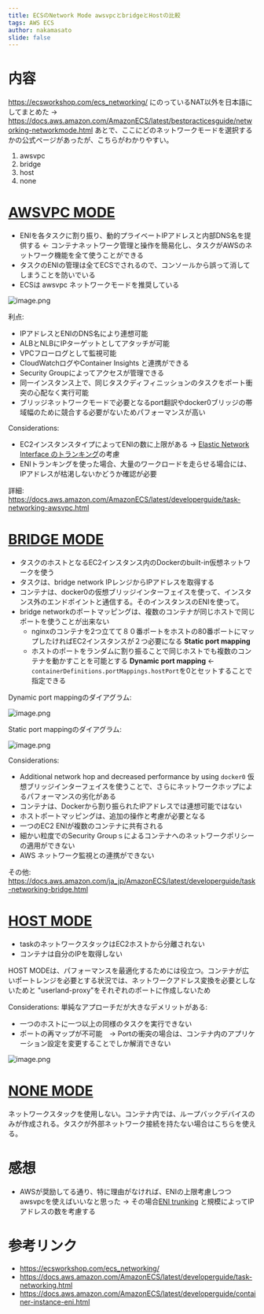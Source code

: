 ```yaml
---
title: ECSのNetwork Mode awsvpcとbridgeとHostの比較
tags: AWS ECS
author: nakamasato
slide: false
---
```

# 内容

https://ecsworkshop.com/ecs_networking/ にのっているNAT以外を日本語にしてまとめた -> https://docs.aws.amazon.com/AmazonECS/latest/bestpracticesguide/networking-networkmode.html あとで、ここにどのネットワークモードを選択するかの公式ページがあったが、こちらがわかりやすい。

1. awsvpc
1. bridge
1. host
1. none

# [AWSVPC MODE](https://ecsworkshop.com/ecs_networking/awsvpc/)

- ENIを各タスクに割り振り、動的プライベートIPアドレスと内部DNS名を提供する <- コンテナネットワーク管理と操作を簡易化し、タスクがAWSのネットワーク機能を全て使うことができる
- タスクのENIの管理は全てECSでされるので、コンソールから誤って消してしまうことを防いでいる
- ECSは awsvpc ネットワークモードを推奨している

![image.png](https://qiita-image-store.s3.ap-northeast-1.amazonaws.com/0/7059/77fcff73-126a-a02d-e3ef-3e2c4268139a.png)

利点:

- IPアドレスとENIのDNS名により連想可能
- ALBとNLBにIPターゲットとしてアタッチが可能
- VPCフローログとして監視可能
- CloudWatchログやContainer Insights と連携ができる
- Security Groupによってアクセスが管理できる
- 同一インスタンス上で、同じタスクディフィニッションのタスクをポート衝突の心配なく実行可能
- ブリッジネットワークモードで必要となるport翻訳やdocker0ブリッジの帯域幅のために競合する必要がないためパフォーマンスが高い

Considerations:

- EC2インスタンスタイプによってENIの数に上限がある → [Elastic Network Interface のトランキング](https://docs.aws.amazon.com/ja_jp/AmazonECS/latest/developerguide/container-instance-eni.html)の考慮
- ENIトランキングを使った場合、大量のワークロードを走らせる場合には、IPアドレスが枯渇しないかどうか確認が必要

詳細: https://docs.aws.amazon.com/AmazonECS/latest/developerguide/task-networking-awsvpc.html

# [BRIDGE MODE](https://ecsworkshop.com/ecs_networking/bridge/)

- タスクのホストとなるEC2インスタンス内のDockerのbuilt-in仮想ネットワークを使う
- タスクは、bridge network IPレンジからIPアドレスを取得する
- コンテナは、docker0の仮想ブリッジインターフェイスを使って、インスタンス外のエンドポイントと通信する。そのインスタンスのENIを使って。
- bridge networkのポートマッピングは、複数のコンテナが同じホストで同じポートを使うことが出来ない
    - nginxのコンテナを2つ立てて８０番ポートをホストの80番ポートにマップしたければEC2インスタンスが２つ必要になる **Static port mapping**
    - ホストのポートをランダムに割り振ることで同じホストでも複数のコンテナを動かすことを可能とする **Dynamic port mapping** <- `containerDefinitions.portMappings.hostPort`を0とセットすることで指定できる

Dynamic port mappingのダイアグラム: 

![image.png](https://qiita-image-store.s3.ap-northeast-1.amazonaws.com/0/7059/2834bce7-1d2d-c8f0-3932-26aae2a85f69.png)

Static port mappingのダイアグラム:

![image.png](https://qiita-image-store.s3.ap-northeast-1.amazonaws.com/0/7059/c1a52427-b7e0-4560-2f49-aa851e46bb3a.png)

Considerations:

- Additional network hop and decreased performance by using `docker0` 仮想ブリッジインターフェイスを使うことで、さらにネットワークホップによるパフォーマンスの劣化がある
- コンテナは、Dockerから割り振られたIPアドレスでは連想可能ではない
- ホストポートマッピングは、追加の操作と考慮が必要となる
- 一つのEC2 ENIが複数のコンテナに共有される
- 細かい粒度でのSecurity Groupｓによるコンテナへのネットワークポリシーの適用ができない
- AWS ネットワーク監視との連携ができない

その他: https://docs.aws.amazon.com/ja_jp/AmazonECS/latest/developerguide/task-networking-bridge.html

# [HOST MODE](https://ecsworkshop.com/ecs_networking/host/)

- taskのネットワークスタックはEC2ホストから分離されない
- コンテナは自分のIPを取得しない

HOST MODEは、パフォーマンスを最適化するためには役立つ。コンテナが広いポートレンジを必要とする状況では、ネットワークアドレス変換を必要としないためと "userland-proxy"をそれぞれのポートに作成しないため

Considerations:
単純なアプローチだが大きなデメリットがある:

- 一つのホストに一つ以上の同様のタスクを実行できない
- ポートの再マップが不可能　→ Portの衝突の場合は、コンテナ内のアプリケーション設定を変更することでしか解消できない


![image.png](https://qiita-image-store.s3.ap-northeast-1.amazonaws.com/0/7059/556b1dd2-b5cb-0ea8-e163-ce638b583b29.png)

# [NONE MODE](https://ecsworkshop.com/ecs_networking/none/)

ネットワークスタックを使用しない。コンテナ内では、ループバックデバイスのみが作成される。タスクが外部ネットワーク接続を持たない場合はこちらを使える。

# 感想

- AWSが奨励してる通り、特に理由がなければ、ENIの上限考慮しつつawsvpcを使えばいいなと思った → その場合[ENI trunking](https://docs.aws.amazon.com/AmazonECS/latest/developerguide/container-instance-eni.html) と規模によってIPアドレスの数を考慮する

# 参考リンク

- https://ecsworkshop.com/ecs_networking/
- https://docs.aws.amazon.com/AmazonECS/latest/developerguide/task-networking.html
- https://docs.aws.amazon.com/AmazonECS/latest/developerguide/container-instance-eni.html

